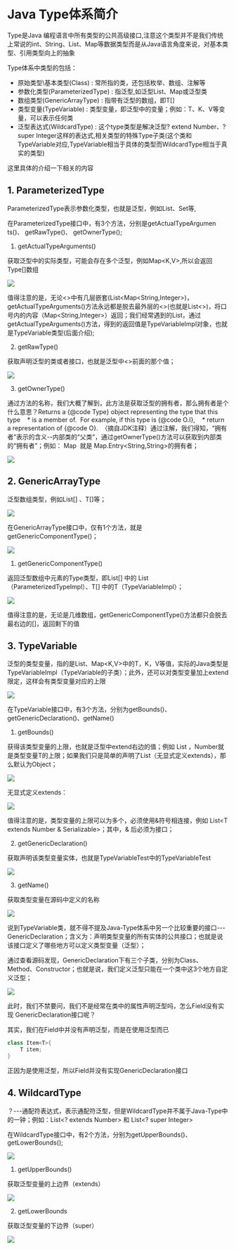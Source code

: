 

# Java Type体系简介

Type是Java 编程语言中所有类型的公共高级接口,注意这个类型并不是我们传统上常说的int、String、List、Map等数据类型而是从Java语言角度来说，对基本类型、引用类型向上的抽象

Type体系中类型的包括：

- 原始类型\基本类型(Class) : 常所指的类，还包括枚举、数组、注解等
- 参数化类型(ParameterizedType) : 指泛型,如泛型List、Map或泛型类
- 数组类型(GenericArrayType) : 指带有泛型的数组，即T[] 
- 类型变量(TypeVariable) : 类型变量，即泛型中的变量；例如：T、K、V等变量，可以表示任何类
- 泛型表达式(WildcardType) : 这个type类型是解决泛型? extend Number、? super Integer这样的表达式,相关类型的特殊Type子类(这个类和TypeVariable对应,TypeVariable相当于具体的类型而WildcardType相当于真实的类型)

这里具体的介绍一下相关的内容

## 1. ParameterizedType

ParameterizedType表示参数化类型，也就是泛型，例如List<T>、Set<T>等,

在ParameterizedType接口中，有3个方法，分别是getActualTypeArgumen   ts()、 getRawType()、 getOwnerType();

1. getActualTypeArguments()
 
获取泛型中的实际类型，可能会存在多个泛型，例如Map<K,V>,所以会返回Type[]数组

![](/blogimg/java/t/1.png)

值得注意的是，无论<>中有几层嵌套(List<Map<String,Integer>)，getActualTypeArguments()方法永远都是脱去最外层的<>(也就是List<>)，将口号内的内容（Map<String,Integer>）返回；我们经常遇到的List<T>，通过getActualTypeArguments()方法，得到的返回值是TypeVariableImpl对象，也就是TypeVariable类型(后面介绍);


2. getRawType()

获取声明泛型的类或者接口，也就是泛型中<>前面的那个值；

![](/blogimg/java/t/2.png)

3. getOwnerType()

通过方法的名称，我们大概了解到，此方法是获取泛型的拥有者，那么拥有者是个什么意思？Returns a {@code Type} object representing the type that this type     * is a member of.  For example, if this type is {@code O.I},     * return a representation of {@code O}.  （摘自JDK注释）通过注解，我们得知，“拥有者”表示的含义--内部类的“父类”，通过getOwnerType()方法可以获取到内部类的“拥有者”；例如： Map  就是 Map.Entry<String,String>的拥有者；

![](/blogimg/java/t/3.png)

## 2. GenericArrayType

泛型数组类型，例如List<String>[] 、T[]等；

![](/blogimg/java/t/4.png)

在GenericArrayType接口中，仅有1个方法，就是getGenericComponentType()；

![](/blogimg/java/t/5.png)

1. getGenericComponentType()

返回泛型数组中元素的Type类型，即List<String>[] 中的 List<String>（ParameterizedTypeImpl）、T[] 中的T（TypeVariableImpl）；

![](/blogimg/java/t/6.png)

值得注意的是，无论是几维数组，getGenericComponentType()方法都只会脱去最右边的[]，返回剩下的值

## 3. TypeVariable

泛型的类型变量，指的是List<T>、Map<K,V>中的T，K，V等值，实际的Java类型是TypeVariableImpl（TypeVariable的子类）；此外，还可以对类型变量加上extend限定，这样会有类型变量对应的上限

![](/blogimg/java/t/7.png)

在TypeVariable接口中，有3个方法，分别为getBounds()、getGenericDeclaration()、getName()

1.  getBounds()

获得该类型变量的上限，也就是泛型中extend右边的值；例如 List<T extends Number> ，Number就是类型变量T的上限；如果我们只是简单的声明了List<T>（无显式定义extends），那么默认为Object；

![](/blogimg/java/t/8.png)

无显式定义extends：

![](/blogimg/java/t/9.png)

值得注意的是，类型变量的上限可以为多个，必须使用&符号相连接，例如 List<T extends Number & Serializable>；其中，& 后必须为接口；

2. getGenericDeclaration()

获取声明该类型变量实体，也就是TypeVariableTest<T>中的TypeVariableTest

![](/blogimg/java/t/10.png)

3. getName()

获取类型变量在源码中定义的名称

![](/blogimg/java/t/11.png)

说到TypeVariable类，就不得不提及Java-Type体系中另一个比较重要的接口---GenericDeclaration；含义为：声明类型变量的所有实体的公共接口；也就是说该接口定义了哪些地方可以定义类型变量（泛型）；

通过查看源码发现，GenericDeclaration下有三个子类，分别为Class、Method、Constructor；也就是说，我们定义泛型只能在一个类中这3个地方自定义泛型；

![](/blogimg/java/t/12.png)

此时，我们不禁要问，我们不是经常在类中的属性声明泛型吗，怎么Field没有实现 GenericDeclaration接口呢？

其实，我们在Field中并没有声明泛型，而是在使用泛型而已

```java
class Item<T>{
    T item;
}
```

正因为是使用泛型，所以Field并没有实现GenericDeclaration接口

## 4. WildcardType

？---通配符表达式，表示通配符泛型，但是WildcardType并不属于Java-Type中的一钟；例如：List<? extends Number> 和 List<? super Integer>

在WildcardType接口中，有2个方法，分别为getUpperBounds()、getLowerBounds();

![](/blogimg/java/t/13.png)

1. getUpperBounds()

获取泛型变量的上边界（extends）

![](/blogimg/java/t/14.png)

2. getLowerBounds

获取泛型变量的下边界（super）

![](/blogimg/java/t/15.png)